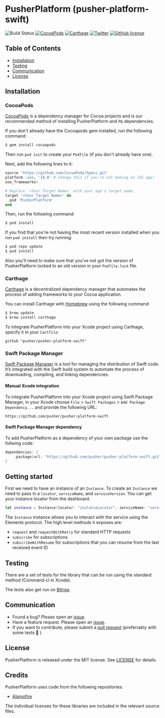 # PusherPlatform (pusher-platform-swift)

![Build Status](https://app.bitrise.io/app/4d040b65af03f4e7/status.svg?token=-aqr6zAexbKvvGTuReHCug)
[![CocoaPods](https://img.shields.io/cocoapods/v/PusherPlatform.svg)](https://cocoapods.org/pods/PusherPlatform)
[![Carthage](https://img.shields.io/badge/carthage-compatible-4BC51D.svg?style=flat)](https://github.com/Carthage/Carthage)
[![Twitter](https://img.shields.io/badge/twitter-@Pusher-blue.svg?style=flat)](http://twitter.com/Pusher)
[![GitHub license](https://img.shields.io/badge/license-MIT-lightgrey.svg)](https://raw.githubusercontent.com/pusher/pusher-platform-swift/master/LICENSE.md)


## Table of Contents

* [Installation](#installation)
* [Testing](#testing)
* [Communication](#communication)
* [License](#license)


## Installation

### CocoaPods

[CocoaPods](http://cocoapods.org) is a dependency manager for Cocoa projects and is our recommended method of installing PusherPlatform and its dependencies.

If you don't already have the Cocoapods gem installed, run the following command:

```bash
$ gem install cocoapods
```

Then run `pod init` to create your `Podfile` (if you don't already have one).

Next, add the following lines to it:

```ruby
source 'https://github.com/CocoaPods/Specs.git'
platform :ios, '10.0' # change this if you're not making an iOS app!
use_frameworks!

# Replace `<Your Target Name>` with your app's target name.
target '<Your Target Name>' do
  pod 'PusherPlatform'
end
```

Then, run the following command:

```bash
$ pod install
```

If you find that you're not having the most recent version installed when you run `pod install` then try running:

```bash
$ pod repo update
$ pod install
```

Also you'll need to make sure that you've not got the version of PusherPlatform locked to an old version in your `Podfile.lock` file.

### Carthage

[Carthage](https://github.com/Carthage/Carthage) is a decentralized dependency manager that automates the process of adding frameworks to your Cocoa application.

You can install Carthage with [Homebrew](http://brew.sh/) using the following command:

```bash
$ brew update
$ brew install carthage
```

To integrate PusherPlatform into your Xcode project using Carthage, specify it in your `Cartfile`:

```ogdl
github "pusher/pusher-platform-swift"
```

### Swift Package Manager

[Swift Package Manager](https://swift.org/package-manager/)  is a tool for managing the distribution of Swift code. It’s integrated with the Swift build system to automate the process of downloading, compiling, and linking dependencies.


####  Manual Xcode integration

To integrate PusherPlatform into your Xcode project using Swift Package Manager, in your Xcode choose `File` > `Swift Packages` > `Add Package Dependency...`  and provide the following URL:

```
https://github.com/pusher/pusher-platform-swift
```

####  Swift Package Manager dependency

To add PusherPlatform as a dependency of your own package use the follwing code:

```swift
dependencies: [
    .package(url: "https://github.com/pusher/pusher-platform-swift.git", from: "0.7.3")
]
```

## Getting started

First we need to have an instance of an `Instance`. To create an `Instance` we need to pass in a `locator`, `serviceName`, and `serviceVersion`. You can get your instance locator from the dashboard.

```swift
let instance = Instance(locator: "instanceLocator", serviceName: "service-name", serviceVersion: "service-version")
```

The `Instance` instance allows you to interact with the service using the Elements protocol. The high level methods it exposes are:

- `request` and `requestWithRetry` for standard HTTP requests
- `subscribe` for subscriptions
- `subscribeWithResume` for subscriptions that you can resume from the last received event ID


## Testing

There are a set of tests for the library that can be run using the standard method (Command-U in Xcode).

The tests also get run on [Bitrise](https://www.bitrise.io/app/4d040b65af03f4e7#/builds).


## Communication

- Found a bug? Please open an [issue](https://github.com/pusher/pusher-platform-swift/issues).
- Have a feature request. Please open an [issue](https://github.com/pusher/pusher-platform-swift/issues).
- If you want to contribute, please submit a [pull request](https://github.com/pusher/pusher-platform-swift/pulls) (preferrably with some tests 🙂 ).


## License

PusherPlatform is released under the MIT license. See [LICENSE](https://github.com/pusher/pusher-platform-swift/blob/master/LICENSE.md) for details.

## Credits

PusherPlatform uses code from the following repositories:

* [Alamofire](https://github.com/Alamofire/Alamofire)

The individual licenses for these libraries are included in the relevant source files.

